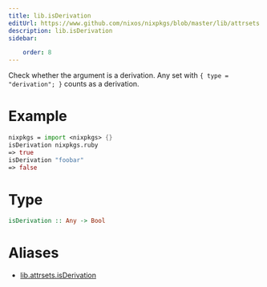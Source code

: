 ```yaml
---
title: lib.isDerivation
editUrl: https://www.github.com/nixos/nixpkgs/blob/master/lib/attrsets.nix#L806C5
description: lib.isDerivation
sidebar:

    order: 8
---
```


Check whether the argument is a derivation. Any set with
`{ type = "derivation"; }` counts as a derivation.

# Example

```nix
nixpkgs = import <nixpkgs> {}
isDerivation nixpkgs.ruby
=> true
isDerivation "foobar"
=> false
```

# Type

```haskell
isDerivation :: Any -> Bool
```


# Aliases

- [lib.attrsets.isDerivation](reference/lib/attrsets/lib-attrsets-isDerivation)


